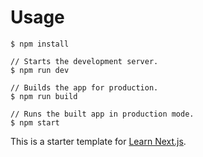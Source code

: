 # Usage

```terminal
$ npm install

// Starts the development server.
$ npm run dev

// Builds the app for production.
$ npm run build

// Runs the built app in production mode.
$ npm start
```

This is a starter template for [Learn Next.js](https://nextjs.org/learn).
